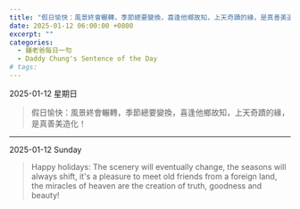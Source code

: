 ```yaml
---
title: "假日愉快：風景終會輾轉，季節總要變換，喜逢他鄉故知，上天奇蹟的緣，是真善美造化！ <br> Happy holidays: The scenery will eventually change, the seasons will always shift, it's a pleasure to meet old friends from a foreign land, the miracles of heaven are the creation of truth, goodness and beauty!"
date: 2025-01-12 06:00:00 +0800
excerpt: ""
categories:
  - 鍾老爸每日一句
  - Daddy Chung's Sentence of the Day
# tags:
---
```


2025-01-12 星期日

> 假日愉快：風景終會輾轉，季節總要變換，喜逢他鄉故知，上天奇蹟的緣，是真善美造化！

---

2025-01-12 Sunday

> Happy holidays: The scenery will eventually change, the seasons will always shift, it's a pleasure to meet old friends from a foreign land, the miracles of heaven are the creation of truth, goodness and beauty!
